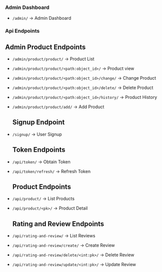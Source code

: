 
### Admin Dashboard
- `/admin/` →  Admin Dashboard

### Api Endpoints

  ## Admin Product Endpoints
- `/admin/product/product/` → Product List
- `/admin/product/product/<path:object_id>/` → Product view
- `/admin/product/product/<path:object_id>/change/` → Change Product
- `/admin/product/product/<path:object_id>/delete/` → Delete Product
- `/admin/product/product/<path:object_id>/history/` → Product History
- `/admin/product/product/add/` → Add Product

  ## Signup Endpoint
- `/signup/` → User Signup

  ## Token Endpoints
- `/api/token/` → Obtain Token
- `/api/token/refresh/` → Refresh Token


  ## Product Endpoints
- `/api/product/` → List Products
- `/api/product/<pk>/` → Product Detail


  ## Rating and Review Endpoints
- `/api/rating-and-review/` → List Reviews
- `/api/rating-and-review/create/` → Create Review
- `/api/rating-and-review/delete/<int:pk>/` → Delete Review
- `/api/rating-and-review/update/<int:pk>/` → Update Review


